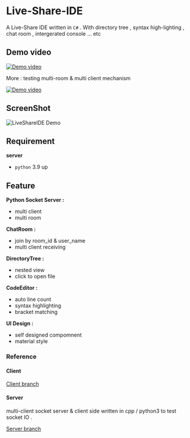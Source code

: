 # Live-Share-IDE
A Live-Share IDE written in `C#` . With directory tree , syntax high-lighting , chat room , intergerated console ... etc

## Demo video

[![Demo video](https://img.youtube.com/vi/9qjtwq9A4FM/mqdefault.jpg)](https://youtu.be/9qjtwq9A4FM)

More : testing multi-room & multi client mechanism

[![Demo video](https://img.youtube.com/vi/typO4xh4L0g/mqdefault.jpg)](https://youtu.be/typO4xh4L0g)

## ScreenShot

![LiveShareIDE Demo](https://user-images.githubusercontent.com/68415893/211127205-42403dd6-9077-413b-837f-2ff060988293.png)

## Requirement 
**server**
- `python` 3.9 up

## Feature 
**Python Socket Server :**
- multi client
- multi room

**ChatRoom :**
- join by room_id & user_name
- multi client receiving

**DirectoryTree :** 
- nested view
- click to open file 

**CodeEditor :**
- auto line count 
- syntax highlighting
- bracket matching

**UI Design  :**
- self designed compomnent
- material style 

### Reference 

#### Client 

[Client branch](https://github.com/jason810496/Live-Share-IDE/tree/client)

#### Server 
multi-client socket server & client side written in cpp / python3 to test socket IO .

[Server branch](https://github.com/jason810496/Live-Share-IDE/tree/server)
